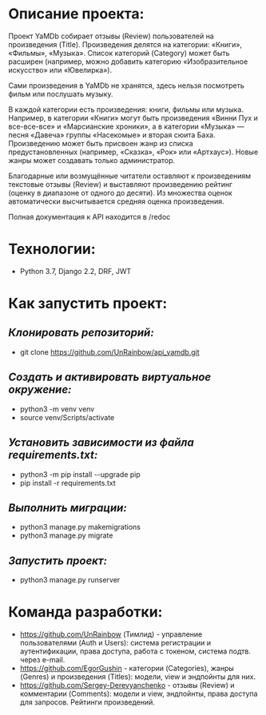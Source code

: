 # Описание проекта:

Проект YaMDb собирает отзывы (Review) пользователей на произведения (Title). Произведения делятся на категории: «Книги», «Фильмы», «Музыка». Список категорий (Category) может быть расширен (например, можно добавить категорию «Изобразительное искусство» или «Ювелирка»).

Сами произведения в YaMDb не хранятся, здесь нельзя посмотреть фильм или послушать музыку.

В каждой категории есть произведения: книги, фильмы или музыка. Например, в категории «Книги» могут быть произведения «Винни Пух и все-все-все» и «Марсианские хроники», а в категории «Музыка» — песня «Давеча» группы «Насекомые» и вторая сюита Баха. Произведению может быть присвоен жанр из списка предустановленных (например, «Сказка», «Рок» или «Артхаус»). Новые жанры может создавать только администратор.

Благодарные или возмущённые читатели оставляют к произведениям текстовые отзывы (Review) и выставляют произведению рейтинг (оценку в диапазоне от одного до десяти). Из множества оценок автоматически высчитывается средняя оценка произведения.

Полная документация к API находится в /redoc

# Технологии:
- Python 3.7, Django 2.2, DRF, JWT

# Как запустить проект:

## *Клонировать репозиторий:*
- git clone https://github.com/UnRainbow/api_yamdb.git

## *Cоздать и активировать виртуальное окружение:*
- python3 -m venv venv
- source venv/Scripts/activate

## *Установить зависимости из файла requirements.txt:*
- python3 -m pip install --upgrade pip
- pip install -r requirements.txt

## *Выполнить миграции:*
- python3 manage.py makemigrations
- python3 manage.py migrate

## *Запустить проект:*
- python3 manage.py runserver

# Команда разработки:
- https://github.com/UnRainbow (Тимлид) - управление пользователями (Auth и Users): система регистрации и аутентификации, права доступа, работа с токеном, система подтв. через e-mail.
- https://github.com/EgorGushin - категории (Categories), жанры (Genres) и произведения (Titles): модели, view и эндпойнты для них.
- https://github.com/Sergey-Derevyanchenko - отзывы (Review) и комментарии (Comments): модели и view, эндпойнты, права доступа для запросов. Рейтинги произведений.

